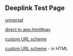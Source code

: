 Deeplink Test Page
------------------



[universal](https://moven-usa-test.moven.com/deeplink?action=addmoney&src=testpage)

[direct to app.html#pay](https://moven-usa-test.moven.com/app.html#pay)

[custom URL scheme](moven://?action=addmoney&src=testpage)

<a href="moven://?action=addmoney&src=testpage">custom URL scheme</a> - in HTML
